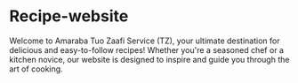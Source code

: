 # Recipe-website
Welcome to Amaraba Tuo Zaafi Service (TZ), your ultimate destination for delicious and easy-to-follow recipes! Whether you're a seasoned chef or a kitchen novice, our website is designed to inspire and guide you through the art of cooking.
